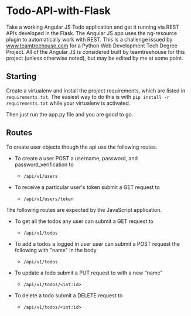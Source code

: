 # Todo-API-with-Flask
Take a working Angular JS Todo application and get it running via REST APIs
 developed in the Flask. The Angular JS app uses the ng-resource plugin to 
 automatically work with REST. This is a challenge issued by 
 www.teamtreehouse.com for a Python Web Development Tech Degree Project.
 All of the Angular JS is considered built by teamtreehouse for this project
 (unless otherwise noted), but may be edited by me at some point.

## Starting

Create a virtualenv and install the project requirements, which are listed in
`requirements.txt`. The easiest way to do this is with `pip install -r
requirements.txt` while your virtualenv is activated.

Then just run the app.py file and you are good to go.

## Routes

To create user objects though the api use the following routes.

 * To create a user POST a username, password, and password_verification to
 	* `/api/v1/users`

 * To receive a particular user's token submit a GET request to
 	* `/api/v1/users/token`


The following routes are expected by the JavaScript application.

* To get all the todos any user can submit a GET request to

    * `/api/v1/todos`
    
* To add a todos a logged in user user can submit a POST request the following
with "name" in the body

    * `/api/v1/todos`


* To update a todo submit a PUT request to with a new "name"

    * `/api/v1/todos/<int:id>`
    
* To delete a todo submit a DELETE request to

    * `/api/v1/todos/<int:id>`
